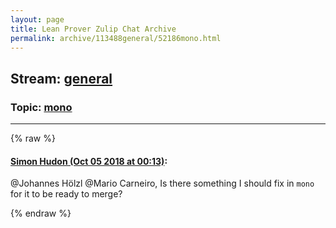 ```yaml
---
layout: page
title: Lean Prover Zulip Chat Archive 
permalink: archive/113488general/52186mono.html
---
```


## Stream: [general](index.html)
### Topic: [mono](52186mono.html)

---


{% raw %}
#### [ Simon Hudon (Oct 05 2018 at 00:13)](https://leanprover.zulipchat.com/#narrow/stream/113488-general/topic/mono/near/135220027):
<p><span class="user-mention" data-user-id="110294">@Johannes Hölzl</span>  <span class="user-mention" data-user-id="110049">@Mario Carneiro</span>, Is there something I should fix in <code>mono</code> for it to be ready to merge?</p>


{% endraw %}
